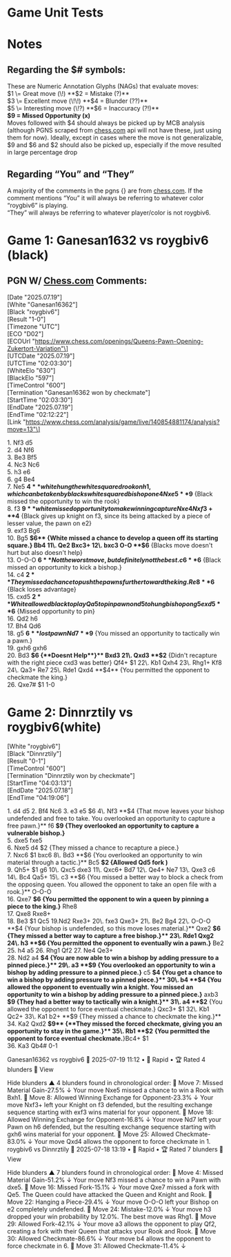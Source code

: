 # Game Unit Tests

# Notes

## Regarding the $\# symbols:

These are Numeric Annotation Glyphs (NAGs) that evaluate moves:  
$1 \= Great move (\!)  
**$2 \= Mistake (?)**  
$3 \= Excellent move (\!\!)  
**$4 \= Blunder (??)**  
$5 \= Interesting move (\!?)  
**$6 \= Inaccuracy (?\!)**  
**$9 \= Missed Opportunity (x)**  
Moves followed with $4 should always be picked up by MCB analysis (although PGNS scraped from [chess.com](http://chess.com) api will not have these, just using them for now). Ideally, except in cases where the move is not generalizable, $9 and $6 and $2 should also be picked up, especially if the move resulted in large percentage drop

## Regarding “You” and “They”

A majority of the comments in the pgns {} are from [chess.com](http://chess.com). If the comment mentions “You” it will always be referring to whatever color “roygbiv6” is playing.  
“They” will always be referring to whatever player/color is not roygbiv6.

# Game 1: Ganesan1632 vs roygbiv6 (black)

## PGN W/ [Chess.com](http://Chess.com) Comments:

\[Date "2025.07.19"\]  
\[White "Ganesan16362"\]  
\[Black "roygbiv6"\]  
\[Result "1-0"\]  
\[Timezone "UTC"\]  
\[ECO "D02"\]  
\[ECOUrl "https://www.chess.com/openings/Queens-Pawn-Opening-Zukertort-Variation"\]  
\[UTCDate "2025.07.19"\]  
\[UTCTime "02:03:30"\]  
\[WhiteElo "630"\]  
\[BlackElo "597"\]  
\[TimeControl "600"\]  
\[Termination "Ganesan16362 won by checkmate"\]  
\[StartTime "02:03:30"\]  
\[EndDate "2025.07.19"\]  
\[EndTime "02:12:22"\]  
\[Link "https://www.chess.com/analysis/game/live/140854881174/analysis?move=13"\]

1\. Nf3 d5  
2\. d4 Nf6  
3\. Be3 Bf5  
4\. Nc3 Nc6  
5\. h3 e6  
6\. g4 Be4  
7\. Ne5 **$4** {white hung the white squared rook on h1, which can be taken by blacks white squared bishop on e4} Nxe5 **$9** {Black missed the opportunity to win the rook}  
8\. f3 **$9** {white missed opportunity to make winning capture Nxe4} Nxf3+ **$4** {Black gives up knight on f3, since its being attacked by a piece of lesser value, the pawn on e2}  
9\. exf3 Bg6  
10\. Bg5 **$6** {White missed a chance to develop a queen off its starting square.} Bb4  
11\. Qe2 Bxc3+  
12\. bxc3 O-O **$6** {Blacks move doesn't hurt but also doesn't help}  
13\. O-O-O **$6** {Not the worst move, but definitely not the best.} c6 **$6** {Black missed an opportunity to kick a bishop.}  
14\. c4 **$2** {They missed a chance to push the pawns further toward the king.} Re8 **$6** {Black loses advantage}  
15\. cxd5 **$2** {White allowed black to play Qa5 to pin pawn on d5 to hung bishop on g5} exd5 **$6** {Missed opportunity to pin}  
16\. Qd2 h6  
17\. Bh4 Qd6  
18\. g5 **$6** {lost pawn} Nd7 **$9** {You missed an opportunity to tactically win a pawn.}  
19\. gxh6 gxh6  
20\. Bd3 **$6 {**Doesnt Help**}** Bxd3  
21\. Qxd3 **$2** {Didn't recapture with the right piece cxd3 was better} Qf4+ $1  
22\. Kb1 Qxh4  
23\. Rhg1+ Kf8  
24\. Qa3+ Re7  
25\. Rde1 Qxd4 **$4** {You permitted the opponent to checkmate the king.}  
26\. Qxe7\# $1 1-0

# Game 2: Dinnrztily vs roygbiv6(white)

\[White "roygbiv6"\]  
\[Black "Dinnrztily"\]  
\[Result "0-1"\]  
\[TimeControl "600"\]  
\[Termination "Dinnrztily won by checkmate"\]  
\[StartTime "04:03:13"\]  
\[EndDate "2025.07.18"\]  
\[EndTime "04:19:06"\]

1\. d4 d5 2\. Bf4 Nc6 3\. e3 e5 $6  
4\. Nf3 **$4 {That move leaves your bishop undefended and free to take. You overlooked an opportunity to capture a free pawn.}** f6 **$9 {They overlooked an opportunity to capture a vulnerable bishop.}**  
5\. dxe5 fxe5  
6\. Nxe5 d4 $2 {They missed a chance to recapture a piece.}  
7\. Nxc6 $1 bxc6  
8\. Bd3 **$6 {You overlooked an opportunity to win material through a tactic.}** Bc5 **$2 {Allowed Qd5 fork )**  
9\. Qh5+ $1 g6 10\. Qxc5 dxe3 11\. Qxc6+ Bd7 12\. Qe4+ Ne7 13\. Qxe3  
c6 14\. Bc4 Qa5+  
15\. c3 **$6 {You missed a better way to block a check from the opposing queen. You allowed the opponent to take an open file with a rook.}** O-O-O  
16\. Qxe7 **$6 {You permitted the opponent to win a queen by pinning a piece to the king.}** Rhe8  
17\. Qxe8 Rxe8+  
18\. Be3 $1 Qc5  
19.Nd2 Rxe3+ 20\. fxe3 Qxe3+ 21\. Be2 Bg4  
22\. O-O-O **$4 {Your bishop is undefended, so this move loses material.}** Qxe2 **$6 {They missed a better way to capture a free bishop.}**  
 23\. Rde1 Qxg2  
24\. h3 **$6 {You permitted the opponent to eventually win a pawn.}** Be2 25\. h4 a5 26\. Rhg1 Qf2 27\. Ne4 Qe3+  
28\. Nd2 a4 **$4 {You are now able to win a bishop by adding pressure to a pinned piece.}**  
 29\. a3 **$9 {You overlooked an opportunity to win a bishop by adding pressure to a pinned piece.}** c5 **$4 {You get a chance to win a bishop by adding pressure to a pinned piece.}**  
30\. b4 **$4 {You allowed the opponent to eventually win a knight. You missed an opportunity to win a bishop by adding pressure to a pinned piece.}** axb3 **$9 {They had a better way to tactically win a knight.}**  
 31\. a4 **$2** {You allowed the opponent to force eventual checkmate.} Qxc3+ $1  
32\. Kb1 Qc2+  
33\. Ka1 b2+ **$9 {They missed a chance to checkmate the king.}**  
34\. Ka2 Qxd2 **$9** {**They missed the forced checkmate, giving you an opportunity to stay in the game.}**  
35\. Rb1 **$2** **{You permitted the opponent to force eventual checkmate.**}Bc4+ $1  
36\. Ka3 Qb4\# 0-1

Ganesan16362 vs roygbiv6
📅 2025-07-19 11:12 • 🎯 Rapid • 🏆 Rated
4 blunders
🔗 View

Hide blunders
▲
4 blunders found in chronological order:
🎯 Move 7: Missed Material Gain-27.5% ↓
Your move Nxe5 missed a chance to win a Rook with Bxh1.
🎯 Move 8: Allowed Winning Exchange for Opponent-23.3% ↓
Your move Nxf3+ left your Knight on f3 defended, but the resulting exchange sequence starting with exf3 wins material for your opponent.
🎯 Move 18: Allowed Winning Exchange for Opponent-16.8% ↓
Your move Nd7 left your Pawn on h6 defended, but the resulting exchange sequence starting with gxh6 wins material for your opponent.
🎯 Move 25: Allowed Checkmate-83.0% ↓
Your move Qxd4 allows the opponent to force checkmate in 1.
roygbiv6 vs Dinnrztily
📅 2025-07-18 13:19 • 🎯 Rapid • 🏆 Rated
7 blunders
🔗 View

Hide blunders
▲
7 blunders found in chronological order:
🎯 Move 4: Missed Material Gain-51.2% ↓
Your move Nf3 missed a chance to win a Pawn with dxe5.
🎯 Move 16: Missed Fork-15.1% ↓
Your move Qxe7 missed a fork with Qe5. The Queen could have attacked the Queen and Knight and Rook.
🎯 Move 22: Hanging a Piece-29.4% ↓
Your move O-O-O left your Bishop on e2 completely undefended.
🎯 Move 24: Mistake-12.0% ↓
Your move h3 dropped your win probability by 12.0%. The best move was Rhg1.
🎯 Move 29: Allowed Fork-42.1% ↓
Your move a3 allows the opponent to play Qf2, creating a fork with their Queen that attacks your Rook and Rook.
🎯 Move 30: Allowed Checkmate-86.6% ↓
Your move b4 allows the opponent to force checkmate in 6.
🎯 Move 31: Allowed Checkmate-11.4% ↓
